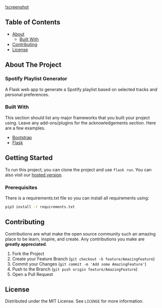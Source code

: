 [!screenshot](https://github.com/Harry-Lees/Spotify-Playlist-Generator1/blob/master/.github/screenshot.png) 

<!-- TABLE OF CONTENTS -->
## Table of Contents

* [About](#about-the-project)
  * [Built With](#built-with)
* [Contributing](#contributing)
* [License](#license)

## About The Project

### Spotify Playlist Generator

A Flask web app to generate a Spotify playlist based on selected tracks and personal preferences.

### Built With
This section should list any major frameworks that you built your project using. Leave any add-ons/plugins for the acknowledgements section. Here are a few examples.
* [Bootstrap](https://getbootstrap.com)
* [Flask](https://jquery.com)

<!-- GETTING STARTED -->
## Getting Started

To run this project, you can clone the project and use `flask run`. You can also visit our [hosted version](https://spotify-playlist-generator1.herokuapp.com/).

### Prerequisites

There is a requirements.txt file so you can install all requirements using:

```sh
pip3 install -r requirements.txt
```

<!-- CONTRIBUTING -->
## Contributing

Contributions are what make the open source community such an amazing place to be learn, inspire, and create. Any contributions you make are **greatly appreciated**.

1. Fork the Project
2. Create your Feature Branch (`git checkout -b feature/AmazingFeature`)
3. Commit your Changes (`git commit -m 'Add some AmazingFeature'`)
4. Push to the Branch (`git push origin feature/AmazingFeature`)
5. Open a Pull Request

<!-- LICENSE -->
## License

Distributed under the MIT License. See `LICENSE` for more information.
